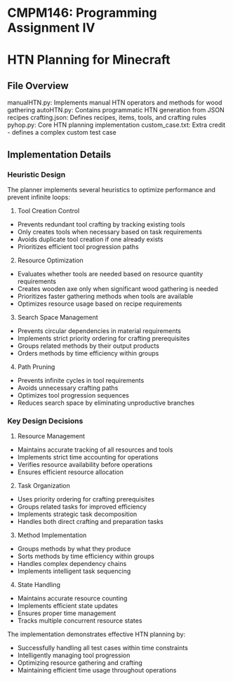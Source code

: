 # CMPM146: Programming Assignment IV
# HTN Planning for Minecraft

## File Overview
manualHTN.py: Implements manual HTN operators and methods for wood gathering
autoHTN.py: Contains programmatic HTN generation from JSON recipes
crafting.json: Defines recipes, items, tools, and crafting rules
pyhop.py: Core HTN planning implementation
custom_case.txt: Extra credit - defines a complex custom test case

## Implementation Details

### Heuristic Design
The planner implements several heuristics to optimize performance and prevent infinite loops:

1. Tool Creation Control
- Prevents redundant tool crafting by tracking existing tools
- Only creates tools when necessary based on task requirements
- Avoids duplicate tool creation if one already exists
- Prioritizes efficient tool progression paths

2. Resource Optimization
- Evaluates whether tools are needed based on resource quantity requirements
- Creates wooden axe only when significant wood gathering is needed
- Prioritizes faster gathering methods when tools are available
- Optimizes resource usage based on recipe requirements

3. Search Space Management
- Prevents circular dependencies in material requirements
- Implements strict priority ordering for crafting prerequisites
- Groups related methods by their output products
- Orders methods by time efficiency within groups

4. Path Pruning
- Prevents infinite cycles in tool requirements
- Avoids unnecessary crafting paths
- Optimizes tool progression sequences
- Reduces search space by eliminating unproductive branches

### Key Design Decisions

1. Resource Management
- Maintains accurate tracking of all resources and tools
- Implements strict time accounting for operations
- Verifies resource availability before operations
- Ensures efficient resource allocation

2. Task Organization
- Uses priority ordering for crafting prerequisites
- Groups related tasks for improved efficiency
- Implements strategic task decomposition
- Handles both direct crafting and preparation tasks

3. Method Implementation
- Groups methods by what they produce
- Sorts methods by time efficiency within groups
- Handles complex dependency chains
- Implements intelligent task sequencing

4. State Handling
- Maintains accurate resource counting
- Implements efficient state updates
- Ensures proper time management
- Tracks multiple concurrent resource states

The implementation demonstrates effective HTN planning by:
- Successfully handling all test cases within time constraints
- Intelligently managing tool progression
- Optimizing resource gathering and crafting
- Maintaining efficient time usage throughout operations
